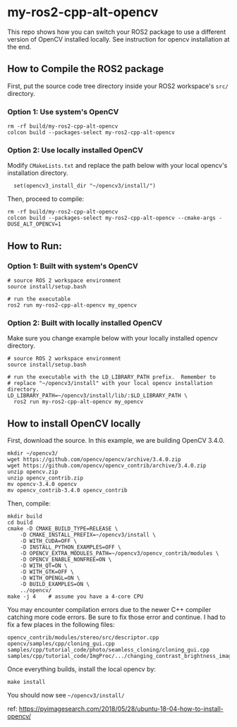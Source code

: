 # my-ros2-cpp-alt-opencv

This repo shows how you can switch your ROS2 package to use a
different version of OpenCV installed locally.  See instruction for
opencv installation at the end.

## How to Compile the ROS2 package

First, put the source code tree directory inside your ROS2 workspace's `src/` directory.

### Option 1: Use system's OpenCV

```
rm -rf build/my-ros2-cpp-alt-opencv
colcon build --packages-select my-ros2-cpp-alt-opencv
```

### Option 2: Use locally installed OpenCV

Modify `CMakeLists.txt` and replace the path below with your local
opencv's installation directory.

```
  set(opencv3_install_dir "~/opencv3/install/")
```

Then, proceed to compile:


```
rm -rf build/my-ros2-cpp-alt-opencv
colcon build --packages-select my-ros2-cpp-alt-opencv --cmake-args -DUSE_ALT_OPENCV=1 
```


## How to Run:

### Option 1: Built with system's OpenCV

```
# source ROS 2 workspace environment
source install/setup.bash

# run the executable
ros2 run my-ros2-cpp-alt-opencv my_opencv
```

### Option 2: Built with locally installed OpenCV

Make sure you change example below with your locally installed opencv directory.

```
# source ROS 2 workspace environment
source install/setup.bash

# run the executable with the LD_LIBRARY_PATH prefix.  Remember to
# replace "~/opencv3/install" with your local opencv installation directory.
LD_LIBRARY_PATH=~/opencv3/install/lib/:$LD_LIBRARY_PATH \
  ros2 run my-ros2-cpp-alt-opencv my_opencv
```

## How to install OpenCV locally
First, download the source.  In this example, we are building OpenCV 3.4.0.

```
mkdir ~/opencv3/
wget https://github.com/opencv/opencv/archive/3.4.0.zip
wget https://github.com/opencv/opencv_contrib/archive/3.4.0.zip
unzip opencv.zip
unzip opencv_contrib.zip
mv opencv-3.4.0 opencv
mv opencv_contrib-3.4.0 opencv_contrib
```

Then, compile:

```
mkdir build
cd build
cmake -D CMAKE_BUILD_TYPE=RELEASE \
    -D CMAKE_INSTALL_PREFIX=~/opencv3/install \
    -D WITH_CUDA=OFF \
    -D INSTALL_PYTHON_EXAMPLES=OFF \
    -D OPENCV_EXTRA_MODULES_PATH=~/opencv3/opencv_contrib/modules \
    -D OPENCV_ENABLE_NONFREE=ON \
    -D WITH_QT=ON \
    -D WITH_GTK=OFF \
    -D WITH_OPENGL=ON \
    -D BUILD_EXAMPLES=ON \
    ../opencv/
make -j 4    # assume you have a 4-core CPU
```

You may encounter compilation errors due to the newer
C++ compiler catching more code errors.  Be sure to fix those error
and continue.  I had to fix a few places in the following files:

    opencv_contrib/modules/stereo/src/descriptor.cpp
    opencv/samples/cpp/cloning_gui.cpp
    samples/cpp/tutorial_code/photo/seamless_cloning/cloning_gui.cpp
    samples/cpp/tutorial_code/ImgProc/.../changing_contrast_brightness_image.cpp


Once everything builds, install the local opencv by:

``` 
make install
```

You should now see `~/opencv3/install/`

ref: https://pyimagesearch.com/2018/05/28/ubuntu-18-04-how-to-install-opencv/

